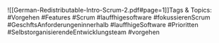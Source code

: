 
![[German-Redistributable-Intro-Scrum-2.pdf#page=1]]Tags & Topics:
   #Vorgehen
   #Features
   #Scrum
   #lauffhigesoftware
   #fokussierenScrum
   #GeschftsAnforderungeninnerhalb
   #lauffhigeSoftware
   #Prioritten
   #SelbstorganisierendeEntwicklungsteam
   #vorgehen